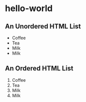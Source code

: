 # hello-world
<!DOCTYPE html>
<html>
<body>

<h2>An Unordered HTML List</h2>
<ul>
  <li>Coffee</li>
  <li>Tea</li>
  <li>Milk</li>
  <li>Milk</li>
</ul>  

<h2>An Ordered HTML List</h2>

<ol>
  <li>Coffee</li>
  <li>Tea</li>
  <li>Milk</li>
  <li>Milk</li>
</ol> 
</body>
</html>
